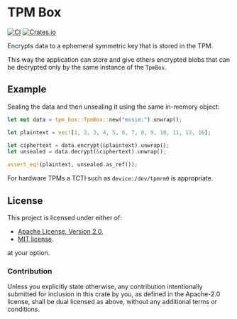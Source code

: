 <!--
# SPDX-FileCopyrightText: 2024 Wiktor Kwapisiewicz <wiktor@metacode.biz>
# SPDX-License-Identifier: CC0-1.0
-->
# TPM Box

[![CI](https://github.com/wiktor-k/tpm-box/actions/workflows/ci.yml/badge.svg)](https://github.com/wiktor-k/tpm-box/actions/workflows/ci.yml)
[![Crates.io](https://img.shields.io/crates/v/tpm-box)](https://crates.io/crates/tpm-box)

Encrypts data to a ephemeral symmetric key that is stored in the TPM.

This way the application can store and give others encrypted blobs that can be decrypted only by the same instance of the `TpmBox`.

## Example

Sealing the data and then unsealing it using the same in-memory object:

```rust
let mut data = tpm_box::TpmBox::new("mssim:").unwrap();

let plaintext = vec![1, 2, 3, 4, 5, 6, 7, 8, 9, 10, 11, 12, 16];

let ciphertext = data.encrypt(&plaintext).unwrap();
let unsealed = data.decrypt(&ciphertext).unwrap();

assert_eq!(plaintext, unsealed.as_ref());
```

For hardware TPMs a TCTI such as `device:/dev/tpmrm0` is appropriate.

## License

This project is licensed under either of:

  - [Apache License, Version 2.0](https://www.apache.org/licenses/LICENSE-2.0),
  - [MIT license](https://opensource.org/licenses/MIT).

at your option.

### Contribution

Unless you explicitly state otherwise, any contribution intentionally
submitted for inclusion in this crate by you, as defined in the
Apache-2.0 license, shall be dual licensed as above, without any
additional terms or conditions.

